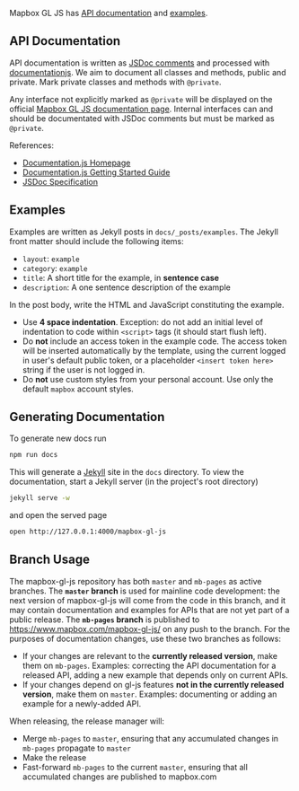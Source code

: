 Mapbox GL JS has [API documentation](#api-documentation) and [examples](#examples).

## API Documentation

API documentation is written as [JSDoc comments](http://usejsdoc.org/) and processed with [documentationjs](http://documentation.js.org/). We aim to document all classes and methods, public and private. Mark private classes and methods with `@private`.

Any interface not explicitly marked as `@private` will be displayed on the official [Mapbox GL JS documentation page](https://www.mapbox.com/mapbox-gl-js/api/). Internal interfaces can and should be documentated with JSDoc comments but must be marked as `@private`.

References:

* [Documentation.js Homepage](http://documentation.js.org)
* [Documentation.js Getting Started Guide](https://github.com/documentationjs/documentation/blob/master/docs/GETTTING_STARTED.md)
* [JSDoc Specification](http://usejsdoc.org/index.html)

## Examples

Examples are written as Jekyll posts in `docs/_posts/examples`. The Jekyll front matter should include the following items:

* `layout`: `example`
* `category`: `example`
* `title`: A short title for the example, in **sentence case**
* `description`: A one sentence description of the example

In the post body, write the HTML and JavaScript constituting the example.

* Use **4 space indentation**. Exception: do not add an initial level of indentation to code within `<script>` tags (it should start flush left).
* Do **not** include an access token in the example code. The access token will be inserted automatically by the template, using the current logged in user's default public token, or a placeholder `<insert token here>` string if the user is not logged in.
* Do **not** use custom styles from your personal account. Use only the default `mapbox` account styles.

## Generating Documentation

To generate new docs run

```bash
npm run docs
```

This will generate a [Jekyll](http://jekyllrb.com) site in the `docs` directory. To view the documentation, start a Jekyll server (in the project's root directory)

```bash
jekyll serve -w
```

and open the served page

```bash
open http://127.0.0.1:4000/mapbox-gl-js
```

## Branch Usage

The mapbox-gl-js repository has both `master` and `mb-pages` as active branches. The **`master` branch** is used for mainline code development: the next version of mapbox-gl-js will come from the code in this branch, and it may contain documentation and examples for APIs that are not yet part of a public release. The **`mb-pages` branch** is published to https://www.mapbox.com/mapbox-gl-js/ on any push to the branch. For the purposes of documentation changes, use these two branches as follows:

* If your changes are relevant to the **currently released version**, make them on `mb-pages`. Examples: correcting the API documentation for a released API, adding a new example that depends only on current APIs.
* If your changes depend on gl-js features **not in the currently released version**, make them on `master`. Examples: documenting or adding an example for a newly-added API.

When releasing, the release manager will:

* Merge `mb-pages` to `master`, ensuring that any accumulated changes in `mb-pages` propagate to `master`
* Make the release
* Fast-forward `mb-pages` to the current `master`, ensuring that all accumulated changes are published to mapbox.com
